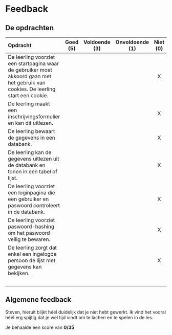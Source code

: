 # Feedback #
## De opdrachten ##
| Opdracht | Goed (5) | Voldoende (3) | Onvoldoende (1) | Niet (0) | Score (35) |
| :------- | :---: | :---------: | :-----------: | :----: |---:|
| De leerling voorziet een startpagina waar de gebruiker moet akkoord gaan met het gebruik van cookies. De leerling start een cookie. | | | | X |0 |
| De leerling maakt een inschrijvingsformulier en kan dit uitlezen.  | | | | X | 0|
| De leerling bewaart de gegevens in een databank.  | | | | X | 0|
| De leerling kan de gegevens uitlezen uit de databank en tonen in een tabel of lijst.  | | | | X | 0|
| De leerling voorziet een loginpagina die een gebruiker en paswoord controleert in de databank. | | | | X | 0|
| De leerling voorziet paswoord-hashing om het paswoord veilig te bewaren.  | | | | X | 0|
| De leerling zorgt dat enkel een ingelogde persoon de lijst met gegevens kan bekijken. | | | | X |0 |
||||||0|


## Algemene feedback ##
Steven, hieruit blijkt héél duidelijk dat je niet hebt gewerkt. Ik vind het vooral héél erg spijtig dat je wel tijd vindt om te lachen en te spelen in de les.

Je behaalde een score van __0/35__
